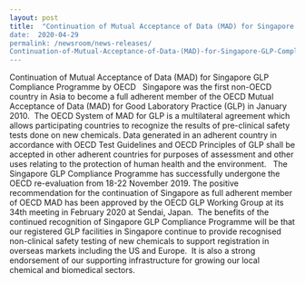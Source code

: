 ```yaml
---
layout: post
title:  "Continuation of Mutual Acceptance of Data (MAD) for Singapore GLP Compliance Programme by OECD“
date:  2020-04-29
permalink: /newsroom/news-releases/
Continuation-of-Mutual-Acceptance-of-Data-(MAD)-for-Singapore-GLP-Compliance-Programme-by-OECD 
---
```


Continuation of Mutual Acceptance of Data (MAD) for Singapore GLP Compliance Programme by OECD
 
Singapore was the first non-OECD country in Asia to become a full adherent member of the OECD Mutual Acceptance of Data (MAD) for Good Laboratory Practice (GLP) in January 2010.  The OECD System of MAD for GLP is a multilateral agreement which allows participating countries to recognize the results of pre-clinical safety tests done on new chemicals. Data generated in an adherent country in accordance with OECD Test Guidelines and OECD Principles of GLP shall be accepted in other adherent countries for purposes of assessment and other uses relating to the protection of human health and the environment.
 
The Singapore GLP Compliance Programme has successfully undergone the OECD re-evaluation from 18-22 November 2019. The positive recommendation for the continuation of Singapore as full adherent member of OECD MAD has been approved by the OECD GLP Working Group at its 34th meeting in February 2020 at Sendai, Japan.  The benefits of the continued recognition of Singapore GLP Compliance Programme will be that our registered GLP facilities in Singapore continue to provide recognised non-clinical safety testing of new chemicals to support registration in overseas markets including the US and Europe.  It is also a strong endorsement of our supporting infrastructure for growing our local chemical and biomedical sectors.


